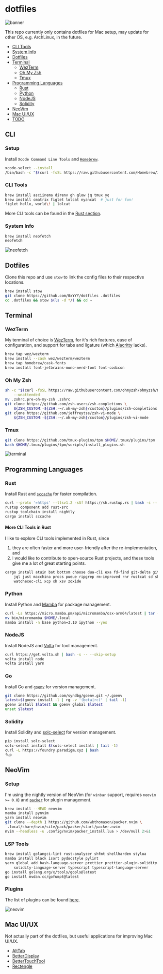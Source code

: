 # dotfiles

![banner](images/banner.png)

This repo currently only contains dotfiles for Mac setup, may update for other OS, e.g. ArchLinux,
in the future.

-   [CLI Tools](#cli-tools)
-   [System Info](#system-info)
-   [Dotfiles](#dotfiles-1)
-   [Terminal](#terminal)
    -   [WezTerm](#wezterm)
    -   [Oh My Zsh](#oh-my-zsh)
    -   [Tmux](#tmux)
-   [Programming Languages](#programming-languages)
    -   [Rust](#rust)
    -   [Python](#python)
    -   [NodeJS](#nodejs)
    -   [Solidity](#solidity)
-   [NeoVim](#neovim)
-   [Mac UI/UX](#mac-uiux)
-   [TODO](#todo)

## CLI

### Setup

Install `Xcode Command Line Tools` and [`Homebrew`](https://brew.sh).

```bash
xcode-select --install
/bin/bash -c "$(curl -fsSL https://raw.githubusercontent.com/Homebrew/install/HEAD/install.sh)"
```

### CLI Tools

```bash
brew install asciinema direnv gh glow jq tmux yq
brew install cmatrix figlet lolcat nyancat  # just for fun!
figlet hello, world\! | lolcat
```

More CLI tools can be found in the [Rust section](#more-cli-tools-in-rust).

### System Info

```bash
brew install neofetch
neofetch
```

![neofetch](images/neofetch.png)

## Dotfiles

Clone this repo and use `stow` to link the config files to their respective locations.

```bash
brew install stow
git clone https://github.com/0xYYY/dotfiles .dotfiles
cd .dotfiles && stow $(ls -d */) && cd ~
```

## Terminal

### WezTerm

My terminal of choice is [WezTerm](https://wezfurlong.org/wezterm/), for it's rich features, ease of
configuration, and support for tabs and ligature (which
[Alacritty](https://github.com/alacritty/alacritty/issues/50) lacks).

```bash
brew tap wez/wezterm
brew install --cask wez/wezterm/wezterm
brew tap homebrew/cask-fonts
brew install font-jetbrains-mono-nerd-font font-codicon
```

### Oh My Zsh

```bash
sh -c "$(curl -fsSL https://raw.githubusercontent.com/ohmyzsh/ohmyzsh/master/tools/install.sh)" "" \
    --unattended
mv .zshrc.pre-oh-my-zsh .zshrc
git clone https://github.com/zsh-users/zsh-completions \
    ${ZSH_CUSTOM:-${ZSH:-~/.oh-my-zsh}/custom}/plugins/zsh-completions
git clone https://github.com/jeffreytse/zsh-vi-mode \
    ${ZSH_CUSTOM:-${ZSH:-~/.oh-my-zsh}/custom}/plugins/zsh-vi-mode
```

### Tmux

```bash
git clone https://github.com/tmux-plugins/tpm $HOME/.tmux/plugins/tpm
bash $HOME/.tmux/plugins/tpm/scripts/install_plugins.sh
```

![terminal](images/terminal.png)

## Programming Languages

### Rust

Install Rust and [`sccache`](https://github.com/mozilla/sccache) for faster compilation.

```bash
curl --proto '=https' --tlsv1.2 -sSf https://sh.rustup.rs | bash -s -- --verbose -y --no-modify-path
rustup component add rust-src
rustup toolchain install nightly
cargo install sccache
```

#### More CLI Tools in Rust

I like to explore CLI tools implemented in Rust, since

1. they are often faster and more user-friendly after the re-implementation, and
2. I would like to contribute to open-source Rust projects, and these tools give me a lot of great
   starting points.

```bash
cargo install atuin bat bottom choose dua-cli exa fd-find git-delta gitui heh hexyl huniq jless \
    jql just macchina procs pueue ripgrep rm-improved rnr rustcat sd skim starship tokei tuc volta \
    watchexec-cli xcp xh xsv zoxide
```

### Python

Install Python and [Mamba](https://mamba.readthedocs.io/en/latest/index.html) for package
management.

```bash
curl -Ls https://micro.mamba.pm/api/micromamba/osx-arm64/latest | tar -xvj bin/micromamba
mv bin/micromamba $HOME/.local
mamba install -n base python=3.10 ipython --yes
```

### NodeJS

Install NodeJS and [Volta](https://volta.sh) for tool management.

```bash
curl https://get.volta.sh | bash -s -- --skip-setup
volta install node
volta install yarn
```

### Go

Install Go and [`goenv`](https://github.com/syndbg/goenv) for version management.

```bash
git clone https://github.com/syndbg/goenv.git ~/.goenv
latest=$(goenv install -l | rg -v '(beta|rc)' | tail -1)
goenv install $latest && goenv global $latest
unset $latest
```

### Solidity

Install Solidity and [solc-select](https://github.com/crytic/solc-select) for version management.

```bash
pip install solc-select
solc-select install $(solc-select install | tail -1)
curl -L https://foundry.paradigm.xyz | bash
fup
```

## NeoVim

### Setup

I'm using the nightly version of NeoVim (for `winbar` support, requires `neovim >= 0.8`) and
[`packer`](https://github.com/wbthomason/packer.nvim) for plugin management.

```bash
brew install --HEAD neovim
mamba install pynvim
yarn install neovim
git clone --depth 1 https://github.com/wbthomason/packer.nvim \
 .local/share/nvim/site/pack/packer/start/packer.nvim
nvim --headless -u .config/nvim/packer_install.lua > /dev/null 2>&1
```

### LSP Tools

```bash
brew install golangci-lint rust-analyzer shfmt shellharden stylua
mamba install black isort pydocstyle pylint
yarn global add bash-language-server prettier prettier-plugin-solidity pyright \
    solidity-language-server typescript typescript-language-server
go install golang.org/x/tools/gopls@latest
go install mvdan.cc/gofumpt@latest
```

### Plugins

The list of plugins can be found [here](neovim/.config/nvim/lua/settings/plugins.lua).

![neovim](images/neovim.png)

## Mac UI/UX

Not actually part of the dotfiles, but useful applications for improving Mac UI/UX.

-   [AltTab](https://alt-tab-macos.netlify.app)
-   [BetterDisplay](https://github.com/waydabber/BetterDisplay#readme)
-   [BetterTouchTool](https://folivora.ai)
-   [Rectengle](https://rectangleapp.com)
